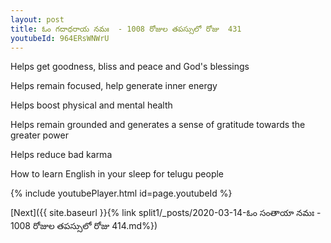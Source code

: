 ```yaml
---
layout: post
title: ఓం గదాధరాయ నమః  - 1008 రోజుల తపస్సులో రోజు  431
youtubeId: 964ERsWNWrU
---
```

 
 
Helps get goodness, bliss and peace and God's blessings
 
Helps remain focused, help generate inner energy 
 
Helps boost physical and mental health 
 
Helps remain grounded and generates a sense of gratitude towards the greater power 
 
Helps reduce bad karma
 
How to learn English in your sleep for telugu people
 
 
 
 


{% include youtubePlayer.html id=page.youtubeId %}
 
[Next]({{ site.baseurl }}{% link split1/_posts/2020-03-14-ఓం సంతాయా నమః  - 1008 రోజుల తపస్సులో రోజు  414.md%})
 
